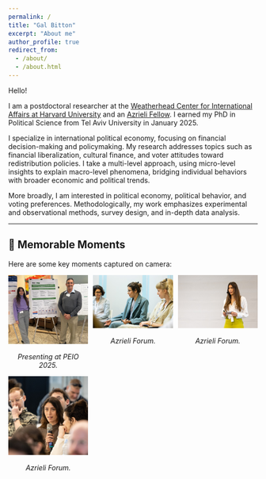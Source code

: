 ```yaml
---
permalink: /
title: "Gal Bitton"
excerpt: "About me"
author_profile: true
redirect_from: 
  - /about/
  - /about.html
---
```


Hello!

I am a postdoctoral researcher at the [Weatherhead Center for International Affairs at Harvard University](https://www.wcfia.harvard.edu) and an [Azrieli Fellow](https://azrielifoundation.org/fellows/directory/). I earned my PhD in Political Science from Tel Aviv University in January 2025.

I specialize in international political economy, focusing on financial decision-making and policymaking. My research addresses topics such as financial liberalization, cultural finance, and voter attitudes toward redistribution policies. I take a multi-level approach, using micro-level insights to explain macro-level phenomena, bridging individual behaviors with broader economic and political trends.

More broadly, I am interested in political economy, political behavior, and voting preferences. Methodologically, my work emphasizes experimental and observational methods, survey design, and in-depth data analysis.

---

## 📸 Memorable Moments

<p>Here are some key moments captured on camera:</p>

<div style="display: flex; justify-content: space-between; flex-wrap: wrap;">
    <div style="text-align: center; width: 32%;">
        <img src="/images/PEIO2025.jpg" alt="Presenting at PEIO 2025" width="100%">
        <p><em>Presenting at PEIO 2025.</em></p>
    </div>
    <div style="text-align: center; width: 32%;">
        <img src="/images/photo1.jpg" alt="Panel discussion at Harvard" width="100%">
        <p><em>Azrieli Forum.</em></p>
    </div>
    <div style="text-align: center; width: 32%;">
        <img src="/images/photo2.jpg" alt="Teaching at Tel Aviv University" width="100%">
        <p><em>Azrieli Forum.</em></p>
    </div>
    <div style="text-align: center; width: 32%;">
        <img src="/images/photo3.jpg" alt="Teaching at Tel Aviv University" width="100%">
        <p><em>Azrieli Forum.</em></p>
    </div>
</div>


